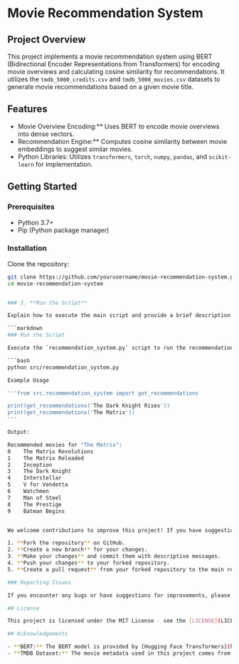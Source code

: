 # Movie Recommendation System

## Project Overview

This project implements a movie recommendation system using BERT (Bidirectional Encoder Representations from Transformers) for encoding movie overviews and calculating cosine similarity for recommendations. It utilizes the `tmdb_5000_credits.csv` and `tmdb_5000_movies.csv` datasets to generate movie recommendations based on a given movie title.

## Features

- Movie Overview Encoding:** Uses BERT to encode movie overviews into dense vectors.
- Recommendation Engine:** Computes cosine similarity between movie embeddings to suggest similar movies.
- Python Libraries: Utilizes `transformers`, `torch`, `numpy`, `pandas`, and `scikit-learn` for implementation.

## Getting Started

### Prerequisites

- Python 3.7+
- Pip (Python package manager)

### Installation

Clone the repository:

```bash
git clone https://github.com/yourusername/movie-recommendation-system.git
cd movie-recommendation-system


### 3. **Run the Script**

Explain how to execute the main script and provide a brief description of what the script does.

```markdown
### Run the Script

Execute the `recommendation_system.py` script to run the recommendation engine and get movie recommendations based on a given title.

```bash
python src/recommendation_system.py

Example Usage

'''from src.recommendation_system import get_recommendations

print(get_recommendations('The Dark Knight Rises'))
print(get_recommendations('The Matrix'))
'''

Output: 

Recommended movies for "The Matrix":
0    The Matrix Revolutions
1    The Matrix Reloaded
2    Inception
3    The Dark Knight
4    Interstellar
5    V for Vendetta
6    Watchmen
7    Man of Steel
8    The Prestige
9    Batman Begins


We welcome contributions to improve this project! If you have suggestions, bug fixes, or feature requests, please follow these steps:

1. **Fork the repository** on GitHub.
2. **Create a new branch** for your changes.
3. **Make your changes** and commit them with descriptive messages.
4. **Push your changes** to your forked repository.
5. **Create a pull request** from your forked repository to the main repository.

### Reporting Issues

If you encounter any bugs or have suggestions for improvements, please open a new issue in the [Issues](https://github.com/yourusername/movie-recommendation-system/issues) section.

## License

This project is licensed under the MIT License - see the [LICENSE](LICENSE) file for details.

## Acknowledgements

- **BERT:** The BERT model is provided by [Hugging Face Transformers](https://github.com/huggingface/transformers).
- **TMDB Dataset:** The movie metadata used in this project comes from [TMDB](https://www.kaggle.com/tmdb/tmdb-movie-metadata).




